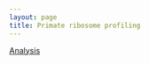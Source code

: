 ```yaml
---
layout: page
title: Primate ribosome profiling
---
```




[Analysis](analysis/effect_size_20150810.html)
